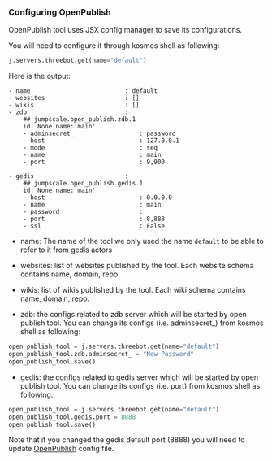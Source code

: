 ###  Configuring OpenPublish

OpenPublish tool uses JSX config manager to save its configurations.

You will need to configure it through kosmos shell as following:

```python
j.servers.threebot.get(name="default")
```

Here is the output:
```
- name                          : default
- websites                      : []
- wikis                         : []
- zdb                           :
    ## jumpscale.open_publish.zdb.1
    id: None name:'main'
    - adminsecret_                  : password
    - host                          : 127.0.0.1
    - mode                          : seq
    - name                          : main
    - port                          : 9,900

- gedis                         :
    ## jumpscale.open_publish.gedis.1
    id: None name:'main'
    - host                          : 0.0.0.0
    - name                          : main
    - password_                     :
    - port                          : 8,888
    - ssl                           : False
```

- name: The name of the tool we only used the name `default` to be able to refer to it from gedis actors
- websites: list of websites published by the tool. Each website schema contains name, domain, repo.
- wikis: list of wikis published by the tool. Each wiki schema contains name, domain, repo.

- zdb: the configs related to zdb server which will be started by open publish tool. You can change its configs
(i.e. adminsecret_) from kosmos shell as following:

```python
open_publish_tool = j.servers.threebot.get(name="default")
open_publish_tool.zdb.adminsecret_ = "New Password"
open_publish_tool.save()
```

- gedis: the configs related to gedis server which will be started by open publish tool. You can change its configs
(i.e. port) from kosmos shell as following:

```python
open_publish_tool = j.servers.threebot.get(name="default")
open_publish_tool.gedis.port = 8888
open_publish_tool.save()
```
Note that if you changed the gedis default port (8888) you will need to update [OpenPublish](https://github.com/threefoldtech/OpenPublish) config file.

